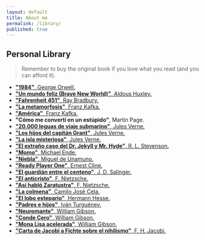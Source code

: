 ```yaml
---
layout: default
title: About me
permalink: /library/
published: true
---
```


<h2><i class="fa fa-book"></i> Personal Library</h2>
<blockquote>Remember to buy the original book if you love what you read (and you can afford it).</blockquote>
<div id="lib-list">
	<ul>
		<li><a href="http://www.mediafire.com/download/7agna45d4i2l2cd/1984_-_George_Orwell.pdf"><strong>"1984"</strong>, George Orwell.</a></li>
		<li><a href="http://www.mediafire.com/download/gebqh5ud99bmjvj/Un_mundo_feliz_-_Aldous_Huxley.pdf"><strong>"Un mundo feliz (Brave New World)"</strong>, Aldous Huxley.</a></li>
		<li><a href="http://www.mediafire.com/download/2wm09jam0j620l5/Farenheit_451_-_Ray_Bradbury.pdf"><strong>"Fahrenheit 451"</strong>, Ray Bradbury.</a></li>
		<li><a href="http://www.mediafire.com/download/gb7bfsgvlj41hho/La_metamorfosis_-_F._Kafka.pdf"><strong>"La metamorfosis"</strong>, Franz Kafka.</a></li>
		<li><a href="http://www.mediafire.com/download/pgvqrfa88c85jgp/Am%C3%A9rica_-_F._Kafka.pdf"><strong>"América"</strong>, Franz Kafka.</a></li>
		<li><strong>"Cómo me convertí en un estúpido"</strong>, Martin Page.</li>
		<li><a href="http://www.mediafire.com/download/2dlfh1xeyfj6gb8/20000_leguas_de_viaje_submarino_-_J._Verne.pdf"><strong>"20.000 leguas de viaje submarino"</strong>, Jules Verne.</a></li>
		<li><a href="http://www.mediafire.com/download/u0tddwsz4phy513/Los_hijos_del_capit%C3%A1n_Grant_-_J._Verne.pdf"><strong>"Los hijos del capitán Grant"</strong>, Jules Verne.</a></li>
		<li><a href="http://www.mediafire.com/download/kt7r371bp6812l5/La_isla_misteriosa_-_J._Verne.pdf"><strong>"La isla misteriosa"</strong>, Jules Verne.</a></li>
		<li><a href="http://www.mediafire.com/download/ff00n2ohh4t4tq9/Dr._Jekyll_y_Mr._Hyde_-_R._L._Stevenson.pdf"><strong>"El extraño caso del Dr. Jekyll y Mr. Hyde"</strong>, R. L. Stevenson.</a></li>
		<li><a href="http://www.mediafire.com/download/jv8qk3uieb7a6t8/Momo_-_Michael_Ende.pdf"><strong>"Momo"</strong>, Michael Ende.</a></li>
		<li><a href="http://www.mediafire.com/download/snqb3swq9sti1es/Niebla_-_Miguel_de_Unamuno.pdf"><strong>"Niebla"</strong>, Miguel de Unamuno.</a></li>
		<li><a href="http://www.mediafire.com/download/c0xme0d380ru2ce/Ready_Player_One_-_Ernest_Cline.pdf"><strong>"Ready Player One"</strong>, Ernest Cline.</a></li>
		<li><a href="http://www.mediafire.com/download/4wh0py9158q8ub1/El_guardian_entre_el_centeno_-_J._D._Salinger.pdf"><strong>"El guardián entre el centeno"</strong>, J. D. Salinger.</a></li>
		<li><a href="http://www.mediafire.com/download/ucy25hy0lgv8wr2/El_anticristo_-_F._Nietzsche.pdf"><strong>"El anticristo"</strong>, F. Nietzsche.</a></li>
		<li><a href="http://www.mediafire.com/download/j17qohlbdj7bcm1/Asi_hablo_Zaratustra_-_F._Nietzsche.pdf"><strong>"Así habló Zaratustra"</strong>, F. Nietzsche.</a></li>
		<li><a href="http://www.mediafire.com/download/jh394t4twvp1i49/La_Colmena_-_Camilo_J._Cela.pdf"><strong>"La colmena"</strong>, Camilo José Cela.</a></li>
		<li><a href="http://www.mediafire.com/download/aat9wjmtb99c4ke/El_lobo_estepario_-_Hermann_Hesse.pdf"><strong>"El lobo estepario"</strong>, Hermann Hesse.</a></li>
		<li><a href="http://www.mediafire.com/download/uj0jyadyikux9uw/Padres_e_hijos%2C_I._Turgu%C3%A9nev.pdf"><strong>"Padres e hijos"</strong>, Iván Turguénev.</a></li>
		<li><a href="http://www.mediafire.com/download/da1zojzmgxaaxq1/Neuromante_-_William_Gibson.pdf"><strong>"Neuromante"</strong>, William Gibson.</a></li>
		<li><a href="http://www.mediafire.com/download/hrr32e89l8spcf9/Conde_Cero_-_William_Gibson.pdf"><strong>"Conde Cero"</strong>, William Gibson.</a></li>
		<li><a href="http://www.mediafire.com/download/zodd59tuvo1e2f0/Mona_Lisa_Acelerada_-_William_Gibson.pdf"><strong>"Mona Lisa acelerada"</strong>, William Gibson.</a></li>
		<li><a href="http://www.mediafire.com/download/8mvkox6ccv2dvkj/Carta_de_Jacobi_a_Fichte_sobre_el_nihilismo_-_F._H._Jacobi.PDF"><strong>"Carta de Jacobi a Fichte sobre el nihilismo"</strong>, F. H. Jacobi.</a></li>
	</ul>
</div>
